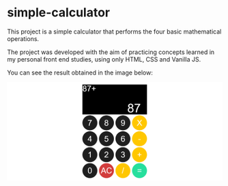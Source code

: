 # simple-calculator

This project is a simple calculator that performs the four basic mathematical operations.

The project was developed with the aim of practicing concepts learned in my personal front end studies, using only HTML, CSS and Vanilla JS.

You can see the result obtained in the image below:

![Simple Calculator](./simple-calculator.png)
